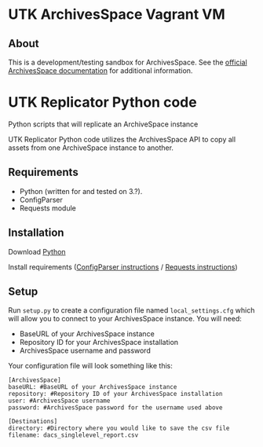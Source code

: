 # UTK ArchivesSpace Vagrant VM #

## About ##
This is a development/testing sandbox for ArchivesSpace. See the [official ArchivesSpace documentation](https://github.com/archivesspace/archivesspace) for additional information.



# UTK Replicator Python code

Python scripts that will replicate an ArchiveSpace instance

UTK Replicator Python code utilizes the ArchivesSpace API to copy all assets from one ArchiveSpace instance to another.

## Requirements

*   Python (written for and tested on 3.?).
*   ConfigParser
*   Requests module

## Installation

Download [Python](https://www.python.org/downloads/)

Install requirements ([ConfigParser instructions](https://docs.python.org/3/library/configparser.html) /  [Requests instructions](http://docs.python-requests.org/en/master/user/install/))

## Setup

Run `setup.py` to create a configuration file named `local_settings.cfg` which will allow you to connect to your ArchivesSpace instance. You will need:
* BaseURL of your ArchivesSpace instance
* Repository ID for your ArchivesSpace installation
* ArchivesSpace username and password

Your configuration file will look something like this:
```
[ArchivesSpace]
baseURL: #BaseURL of your ArchivesSpace instance
repository: #Repository ID of your ArchivesSpace installation
user: #ArchivesSpace username
password: #ArchivesSpace password for the username used above

[Destinations]
directory: #Directory where you would like to save the csv file
filename: dacs_singlelevel_report.csv
```
